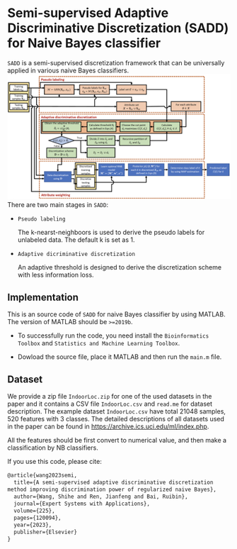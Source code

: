 # Semi-supervised Adaptive Discriminative Discretization (SADD) for Naive Bayes classifier
`SADD` is a semi-supervised discretization framework that can be universally applied in various naive Bayes classifiers. 
![](https://github.com/shellpower96/Semi-supervised-Adaptive-Discriminative-Discretization-for-Naive-Bayes-classifier/blob/main/framework.png)
There are two main stages in `SADD`:
- `Pseudo labeling`

  The k-nearst-neighboors is used to derive the pseudo labels for unlabeled data. The default k is set as 1.
* `Adaptive dicriminative discretization`

  An adaptive threshold is designed to derive the discretization scheme with less information loss.

## Implementation
This is an source code of `SADD` for naive Bayes classifier by using MATLAB. The version of MATLAB should be `>=2019b`.
- To successfully run the code, you need install the `Bioinformatics Toolbox` and `Statistics and Machine Learning Toolbox`.
* Dowload the source file, place it MATLAB and then run the `main.m` file.

## Dataset
We provide a zip file `IndoorLoc.zip` for one of the used datasets in the paper and it contains a CSV file `IndoorLoc.csv` and `read.me` for dataset description.
The example dataset `IndoorLoc.csv` have total 21048 samples, 520 features with 3 classes. The detailed descriptions of all datasets used in the paper can be found in https://archive.ics.uci.edu/ml/index.php.

All the features should be first convert to numerical value, and then make a classification by NB classifiers.

If you use this code, please cite:
```
@article{wang2023semi,
  title={A semi-supervised adaptive discriminative discretization method improving discrimination power of regularized naive Bayes},
  author={Wang, Shihe and Ren, Jianfeng and Bai, Ruibin},
  journal={Expert Systems with Applications},
  volume={225},
  pages={120094},
  year={2023},
  publisher={Elsevier}
}
```
